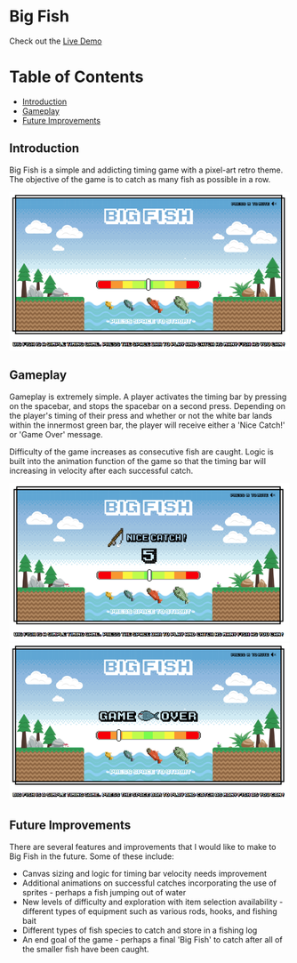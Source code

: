 # Big Fish

Check out the [Live Demo](https://kchansf5.github.io/big-fish/)
# Table of Contents

* [Introduction](#introduction)
* [Gameplay](#gameplay)
* [Future Improvements](#future-improvements)

## Introduction

Big Fish is a simple and addicting timing game with a pixel-art retro theme. The objective of the game is to catch as many fish as possible in a row.

![](https://github.com/kchansf5/big-fish/blob/master/assets/images/open_screen.png)

## Gameplay

Gameplay is extremely simple. A player activates the timing bar by pressing on the spacebar, and stops the spacebar on a second press. Depending on the player's timing of their press and whether or not the white bar lands within the innermost green bar, the player will receive either a 'Nice Catch!' or 'Game Over' message.

Difficulty of the game increases as consecutive fish are caught. Logic is built into the animation function of the game so that the timing bar will increasing in velocity after each successful catch.

![](https://github.com/kchansf5/big-fish/blob/master/assets/images/catch_screenshot.png)
![](https://github.com/kchansf5/big-fish/blob/master/assets/images/lose_screen.png)

## Future Improvements
There are several features and improvements that I would like to make to Big Fish in the future. Some of these include:

* Canvas sizing and logic for timing bar velocity needs improvement 
* Additional animations on successful catches incorporating the use of sprites - perhaps a fish jumping out of water
* New levels of difficulty and exploration with item selection availability - different types of equipment such as various rods, hooks, and fishing bait
* Different types of fish species to catch and store in a fishing log
* An end goal of the game - perhaps a final 'Big Fish' to catch after all of the smaller fish have been caught.

